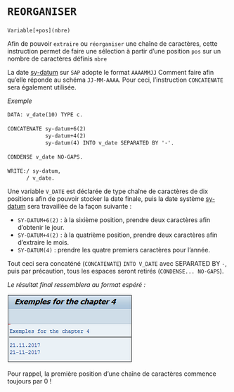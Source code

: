 # **`REORGANISER`**

```JS
Variable[+pos](nbre)
```

Afin de pouvoir `extraire` ou `réorganiser` une chaîne de caractères, cette instruction permet de faire une sélection à partir d’une position `pos` sur un nombre de caractères définis `nbre`

La date [sy-datum](../99_Help/02_SY-SYSTEM.md) sur `SAP` adopte le format `AAAAMMJJ` Comment faire afin qu’elle réponde au schéma `JJ-MM-AAAA`. Pour ceci, l’instruction `CONCATENATE` sera également utilisée.

_Exemple_

```JS
DATA: v_date(10) TYPE c.

CONCATENATE sy-datum+6(2)
            sy-datum+4(2)
            sy-datum(4) INTO v_date SEPARATED BY '-'.

CONDENSE v_date NO-GAPS.

WRITE:/ sy-datum,
      / v_date.
```

Une variable `V_DATE` est déclarée de type chaîne de caractères de dix positions afin de pouvoir stocker la date finale, puis la date système [sy-datum](../99_Help/02_SY-SYSTEM.md) sera travaillée de la façon suivante :

- `SY-DATUM+6(2)` : à la sixième position, prendre deux caractères afin d’obtenir le jour.
- `SY-DATUM+4(2)` : à la quatrième position, prendre deux caractères afin d’extraire le mois.
- `SY-DATUM(4)` : prendre les quatre premiers caractères pour l’année.

Tout ceci sera concaténé (`CONCATENATE`) `INTO V_DATE` avec SEPARATED BY `-`, puis par précaution, tous les espaces seront retirés (`CONDENSE... NO-GAPS`).

_Le résultat final ressemblera au format espéré :_

![](../00_Ressources/01_11.png)

Pour rappel, la première position d’une chaîne de caractères commence toujours par 0 !
